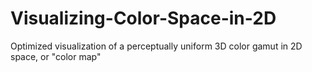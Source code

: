 # Visualizing-Color-Space-in-2D
Optimized visualization of a perceptually uniform 3D color gamut in 2D space, or "color map"
